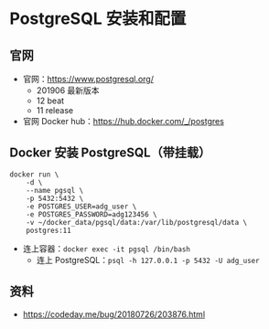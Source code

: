 # PostgreSQL 安装和配置


## 官网

- 官网：<https://www.postgresql.org/>
    - 201906 最新版本
    - 12 beat
    - 11 release
- 官网 Docker hub：<https://hub.docker.com/_/postgres>


## Docker 安装 PostgreSQL（带挂载）

```
docker run \
	-d \
	--name pgsql \
	-p 5432:5432 \
	-e POSTGRES_USER=adg_user \
	-e POSTGRES_PASSWORD=adg123456 \
	-v ~/docker_data/pgsql/data:/var/lib/postgresql/data \
	postgres:11
```

- 连上容器：`docker exec -it pgsql /bin/bash`
	- 连上 PostgreSQL：`psql -h 127.0.0.1 -p 5432 -U adg_user`


## 资料

- <https://codeday.me/bug/20180726/203876.html>
